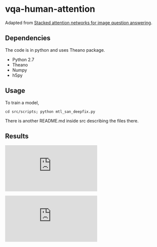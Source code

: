 # vqa-human-attention
Adapted from
[Stacked attention networks for image question answering](http://arxiv.org/abs/1511.02274).

## Dependencies
The code is in python and uses Theano package.
- Python 2.7
- Theano
- Numpy
- h5py


## Usage

To train a model,
```
cd src/scripts; python mtl_san_deepfix.py
```

There is another README.md inside src describing the files there.

## Results

![alt text](https://raw.githubusercontent.com/goncalomcorreia/vqa_human_attention/master/img/good.pdf)

![alt text](https://raw.githubusercontent.com/goncalomcorreia/vqa_human_attention/master/img/bad.pdf)
